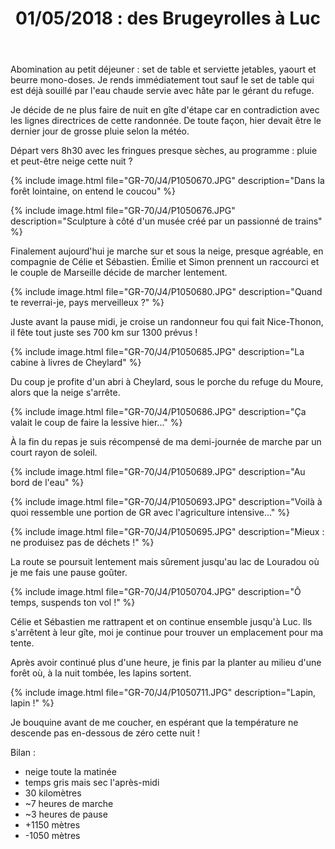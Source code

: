 ﻿---
title: "01/05/2018 : des Brugeyrolles à Luc"
permalink: /GR-70/J4/
sidebar:
  nav: "gr_70"
---

Abomination au petit déjeuner : set de table et serviette jetables, yaourt et beurre mono-doses. Je rends immédiatement tout sauf le set de table qui est déjà souillé par l'eau chaude servie avec hâte par le gérant du refuge.

Je décide de ne plus faire de nuit en gîte d'étape car en contradiction avec les lignes directrices de cette randonnée. De toute façon, hier devait être le dernier jour de grosse pluie selon la météo.

Départ vers 8h30 avec les fringues presque sèches, au programme : pluie et peut-être neige cette nuit ?

{% include image.html file="GR-70/J4/P1050670.JPG" description="Dans la forêt lointaine, on entend le coucou" %}

{% include image.html file="GR-70/J4/P1050676.JPG" description="Sculpture à côté d'un musée créé par un passionné de trains" %}

Finalement aujourd'hui je marche sur et sous la neige, presque agréable, en compagnie de Célie et Sébastien.
Émilie et Simon prennent un raccourci et le couple de Marseille décide de marcher lentement.

{% include image.html file="GR-70/J4/P1050680.JPG" description="Quand te reverrai-je, pays merveilleux ?" %}

Juste avant la pause midi, je croise un randonneur fou qui fait Nice-Thonon, il fête tout juste ses 700 km sur 1300 prévus !

{% include image.html file="GR-70/J4/P1050685.JPG" description="La cabine à livres de Cheylard" %}

Du coup je profite d'un abri à Cheylard, sous le porche du refuge du Moure, alors que la neige s'arrête.

{% include image.html file="GR-70/J4/P1050686.JPG" description="Ça valait le coup de faire la lessive hier..." %}

À la fin du repas je suis récompensé de ma demi-journée de marche par un court rayon de soleil.

{% include image.html file="GR-70/J4/P1050689.JPG" description="Au bord de l'eau" %}

{% include image.html file="GR-70/J4/P1050693.JPG" description="Voilà à quoi ressemble une portion de GR avec l'agriculture intensive..." %}

{% include image.html file="GR-70/J4/P1050695.JPG" description="Mieux : ne produisez pas de déchets !" %}

La route se poursuit lentement mais sûrement jusqu'au lac de Louradou où je me fais une pause goûter.

{% include image.html file="GR-70/J4/P1050704.JPG" description="Ô temps, suspends ton vol !" %}

Célie et Sébastien me rattrapent et on continue ensemble jusqu'à Luc. Ils s'arrêtent à leur gîte, moi je continue pour trouver un emplacement pour ma tente.

Après avoir continué plus d'une heure, je finis par la planter au milieu d'une forêt où, à la nuit tombée, les lapins sortent.

{% include image.html file="GR-70/J4/P1050711.JPG" description="Lapin, lapin !" %}

Je bouquine avant de me coucher, en espérant que la température ne descende pas en-dessous de zéro cette nuit !

Bilan :
* neige toute la matinée
* temps gris mais sec l'après-midi
* 30 kilomètres
* ~7 heures de marche
* ~3 heures de pause
* +1150 mètres
* -1050 mètres
